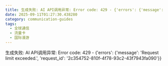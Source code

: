 ```yaml
---
title: 生成失败: AI API调用异常: Error code: 429 - {'errors': {'message': 'Request limit exceeded.', 'request_id': '91de6df8-58ac-408a-b33f-116eda6c2aae'}}
date: 2025-09-11T01:27:30.438280
category: communication-guides
tags:
  - 全球通信
  - 流量卡
  - 国际漫游
---
```


生成失败: AI API调用异常: Error code: 429 - {'errors': {'message': 'Request limit exceeded.', 'request_id': '2c354752-810f-4f78-93c2-43f7943fa090'}}